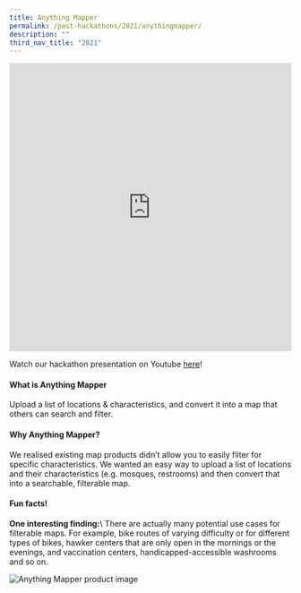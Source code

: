 ```yaml
---
title: Anything Mapper
permalink: /past-hackathons/2021/anythingmapper/
description: ""
third_nav_title: "2021"
---
```

<iframe allowfullscreen="true" height="515" width="100%" frameborder="0" src="https://docs.google.com/presentation/d/e/2PACX-1vQjcJ0yrCeyOkAOG4Uo89q9SAuaqP6vfcgeriGcokpZXN8rcSS421dKyk3mrm41DaPJrDV0E157ipI8/embed?start=false&amp;loop=false&amp;delayms=3000"></iframe>

Watch our hackathon presentation on Youtube [here](https://www.youtube.com/embed/O4l-eQldRH8)!

#### What is Anything Mapper
Upload a list of locations &amp; characteristics, and convert it into a map that others can search and filter.

#### Why Anything Mapper?
We realised existing map products didn’t allow you to easily filter for specific characteristics. We wanted an easy way to upload a list of locations and their characteristics (e.g. mosques, restrooms) and then convert that into a searchable, filterable map.

#### Fun facts!
**One interesting finding:**\\
There are actually many potential use cases for filterable maps. For example, bike routes of varying difficulty or for different types of bikes, hawker centers that are only open in the mornings or the evenings, and vaccination centers, handicapped-accessible washrooms and so on. 

![Anything Mapper product image](/images/AnythingMapper_snapshot.png)